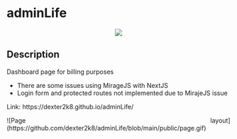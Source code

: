 # adminLife

<p align="center">
   <img src="http://img.shields.io/static/v1?label=STATUS&message=ALREADY%20DEVELOPED&color=RED&style=for-the-badge" #vitrinedev/>
</p>


## Description
Dashboard page for billing purposes
* There are some issues using MirageJS with NextJS
* Login form and protected routes not implemented due to MirajeJS issue
<p>Link: https://dexter2k8.github.io/adminLife/</p>
<p align="justify">
![Page layout](https://github.com/dexter2k8/adminLife/blob/main/public/page.gif)

</p>
